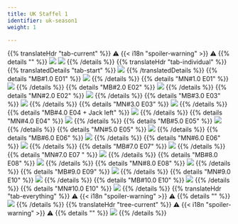 ```yaml
---
title: UK Staffel 1
identifier: uk-season1
weight: 1

---
```

{{% translateHdr "tab-current" %}}
:warning: {{< i18n "spoiler-warning" >}} :warning:
{{% details "" %}}
![](/sim-ayto/uk01/uk01_tab.png)
![](/sim-ayto/uk01/uk01_sum.png)
{{% /details %}}
{{% translateHdr "tab-individual" %}}
{{% translatedDetails "tab-start" %}}
![](/sim-ayto/uk01/uk01_0.png)
{{% /translatedDetails %}}
{{% details "MB#1.0 E01" %}}
![](/sim-ayto/uk01/uk01_1.png)
{{% /details %}}
{{% details "MN#1.0 E01" %}}
![](/sim-ayto/uk01/uk01_2.png)
{{% /details %}}
{{% details "MB#2.0 E02" %}}
![](/sim-ayto/uk01/uk01_3.png)
{{% /details %}}
{{% details "MN#2.0 E02" %}}
![](/sim-ayto/uk01/uk01_4.png)
{{% /details %}}
{{% details "MB#3.0 E03" %}}
![](/sim-ayto/uk01/uk01_5.png)
{{% /details %}}
{{% details "MN#3.0 E03" %}}
![](/sim-ayto/uk01/uk01_6.png)
{{% /details %}}
{{% details "MB#4.0 E04 + Jack left" %}}
![](/sim-ayto/uk01/uk01_7.png)
{{% /details %}}
{{% details "MN#4.0 E04" %}}
![](/sim-ayto/uk01/uk01_8.png)
{{% /details %}}
{{% details "MB#5.0 E05" %}}
![](/sim-ayto/uk01/uk01_9.png)
{{% /details %}}
{{% details "MN#5.0 E05" %}}
![](/sim-ayto/uk01/uk01_10.png)
{{% /details %}}
{{% details "MB#6.0 E06" %}}
![](/sim-ayto/uk01/uk01_11.png)
{{% /details %}}
{{% details "MN#6.0 E06" %}}
![](/sim-ayto/uk01/uk01_12.png)
{{% /details %}}
{{% details "MB#7.0 E07" %}}
![](/sim-ayto/uk01/uk01_13.png)
{{% /details %}}
{{% details "MN#7.0 E07 " %}}
![](/sim-ayto/uk01/uk01_14.png)
{{% /details %}}
{{% details "MB#8.0 E08" %}}
![](/sim-ayto/uk01/uk01_15.png)
{{% /details %}}
{{% details "MN#8.0 E08" %}}
![](/sim-ayto/uk01/uk01_16.png)
{{% /details %}}
{{% details "MB#9.0 E09" %}}
![](/sim-ayto/uk01/uk01_17.png)
{{% /details %}}
{{% details "MN#9.0 E10" %}}
![](/sim-ayto/uk01/uk01_18.png)
{{% /details %}}
{{% details "MB#10.0 E10" %}}
![](/sim-ayto/uk01/uk01_19.png)
{{% /details %}}
{{% details "MN#10.0 E10" %}}
![](/sim-ayto/uk01/uk01_20.png)
{{% /details %}}
{{% translateHdr "tab-everything" %}}
:warning: {{< i18n "spoiler-warning" >}} :warning:
{{% details "" %}}
![](/sim-ayto/uk01/uk01.col.png)
{{% /details %}}
{{% translateHdr "tree-current" %}}
:warning: {{< i18n "spoiler-warning" >}} :warning:
{{% details "" %}}
![](/sim-ayto/uk01/uk01.png)
{{% /details %}}
